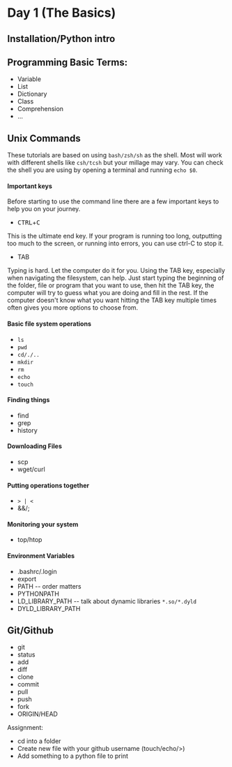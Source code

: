 # Day 1 (The Basics)

## Installation/Python intro

## Programming Basic Terms:

- Variable
- List
- Dictionary
- Class
- Comprehension
- ...


## Unix Commands

These tutorials are based on using `bash/zsh/sh` as the shell. Most will work with different shells like `csh/tcsh` but your millage may vary. You can check the shell you are using by opening a terminal and running `echo $0`.

#### Important keys

Before starting to use the command line there are a few important keys to help you on your journey.

- <kbd>CTRL</kbd>+<kbd>C</kbd>

This is the ultimate end key. If your program is running too long, outputting too much to the screen, or running into errors, you can use ctrl-C to stop it.

- TAB

Typing is hard. Let the computer do it for you. Using the TAB key, especially when navigating the filesystem, can help. Just start typing the beginning of the folder, file or program that you want to use, then hit the TAB key, the computer will try to guess what you are doing and fill in the rest. If the computer doesn't know what you want hitting the TAB key multiple times often gives you more options to choose from.


#### Basic file system operations
- `ls`
- `pwd`
- `cd/./..`
- `mkdir`
- `rm`
- `echo`
- `touch`

#### Finding things
- find
- grep
- history

#### Downloading Files
- scp
- wget/curl

#### Putting operations together
- `> | <`
- &&/;

#### Monitoring your system
- top/htop


#### Environment Variables
- .bashrc/.login
- export
- PATH -- order matters
- PYTHONPATH
- LD_LIBRARY_PATH -- talk about dynamic libraries `*.so/*.dyld`
- DYLD_LIBRARY_PATH


## Git/Github
- git
- status
- add
- diff
- clone
- commit
- pull
- push
- fork
- ORIGIN/HEAD

Assignment:
  - cd into a folder
  - Create new file with your github username (touch/echo/>)
  - Add something to a python file to print
